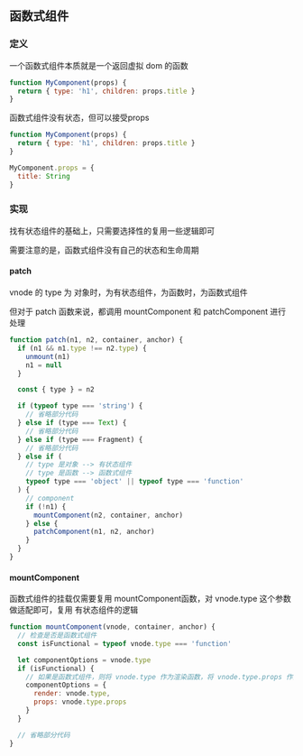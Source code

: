 ## 函数式组件

### 定义

一个函数式组件本质就是一个返回虚拟 dom 的函数

```js
function MyComponent(props) {
  return { type: 'h1', children: props.title }
}
```

函数式组件没有状态，但可以接受props

```js
function MyComponent(props) {
  return { type: 'h1', children: props.title }
}

MyComponent.props = {
  title: String
}
```

### 实现

找有状态组件的基础上，只需要选择性的复用一些逻辑即可

需要注意的是，函数式组件没有自己的状态和生命周期

#### patch

vnode 的 type 为 对象时，为有状态组件，为函数时，为函数式组件

但对于 patch 函数来说，都调用 mountComponent 和 patchComponent 进行处理

```js
function patch(n1, n2, container, anchor) {
  if (n1 && n1.type !== n2.type) {
    unmount(n1)
    n1 = null
  }

  const { type } = n2

  if (typeof type === 'string') {
    // 省略部分代码
  } else if (type === Text) {
    // 省略部分代码
  } else if (type === Fragment) {
    // 省略部分代码
  } else if (
    // type 是对象 --> 有状态组件
    // type 是函数 --> 函数式组件
    typeof type === 'object' || typeof type === 'function'
  ) {
    // component
    if (!n1) {
      mountComponent(n2, container, anchor)
    } else {
      patchComponent(n1, n2, anchor)
    }
  }
}
```

#### mountComponent

函数式组件的挂载仅需要复用 mountComponent函数，对 vnode.type 这个参数做适配即可，复用 有状态组件的逻辑

```js
function mountComponent(vnode, container, anchor) {
  // 检查是否是函数式组件
  const isFunctional = typeof vnode.type === 'function'

  let componentOptions = vnode.type
  if (isFunctional) {
    // 如果是函数式组件，则将 vnode.type 作为渲染函数，将 vnode.type.props 作为 props 选项定义即可
    componentOptions = {
      render: vnode.type,
      props: vnode.type.props
    }
  }

  // 省略部分代码
}
```
